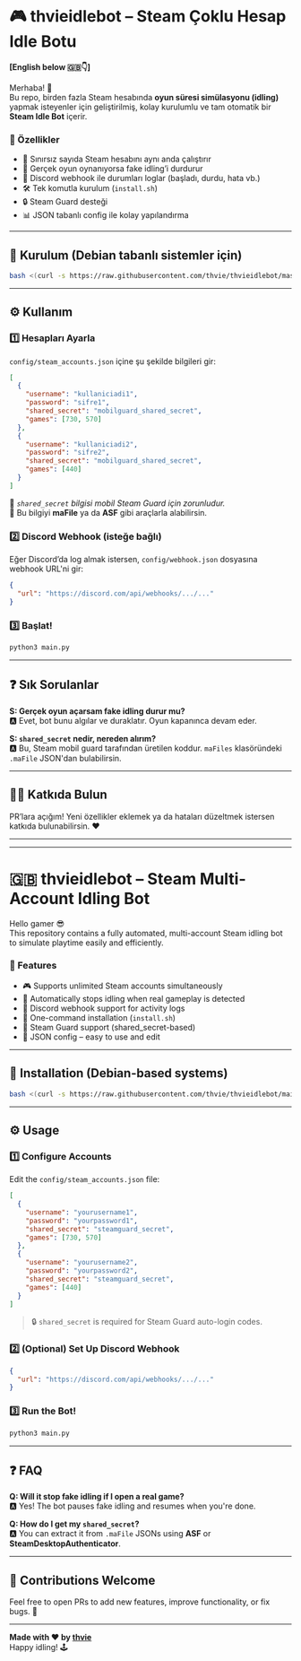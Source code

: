 # 🎮 thvieidlebot – Steam Çoklu Hesap Idle Botu

**[English below 🇬🇧👇]**

Merhaba! 👋  
Bu repo, birden fazla Steam hesabında **oyun süresi simülasyonu (idling)** yapmak isteyenler için geliştirilmiş, kolay kurulumlu ve tam otomatik bir **Steam Idle Bot** içerir.

### 🚀 Özellikler
- 🔁 Sınırsız sayıda Steam hesabını aynı anda çalıştırır
- 🎯 Gerçek oyun oynanıyorsa fake idling’i durdurur
- 🔔 Discord webhook ile durumları loglar (başladı, durdu, hata vb.)
- 🛠️ Tek komutla kurulum (`install.sh`)
- 🔒 Steam Guard desteği
- 📊 JSON tabanlı config ile kolay yapılandırma

---

## 🔧 Kurulum (Debian tabanlı sistemler için)
```bash
bash <(curl -s https://raw.githubusercontent.com/thvie/thvieidlebot/master/install.sh)
```

---

## ⚙️ Kullanım

### 1️⃣ Hesapları Ayarla
`config/steam_accounts.json` içine şu şekilde bilgileri gir:

```json
[
  {
    "username": "kullaniciadi1",
    "password": "sifre1",
    "shared_secret": "mobilguard_shared_secret",
    "games": [730, 570]
  },
  {
    "username": "kullaniciadi2",
    "password": "sifre2",
    "shared_secret": "mobilguard_shared_secret",
    "games": [440]
  }
]
```

🛑 *`shared_secret` bilgisi mobil Steam Guard için zorunludur.*  
📌 Bu bilgiyi **maFile** ya da **ASF** gibi araçlarla alabilirsin.

### 2️⃣ Discord Webhook (isteğe bağlı)
Eğer Discord’da log almak istersen, `config/webhook.json` dosyasına webhook URL'ni gir:

```json
{
  "url": "https://discord.com/api/webhooks/.../..."
}
```

### 3️⃣ Başlat!
```bash
python3 main.py
```

---

## ❓ Sık Sorulanlar

**S: Gerçek oyun açarsam fake idling durur mu?**  
🅰️ Evet, bot bunu algılar ve duraklatır. Oyun kapanınca devam eder.

**S: `shared_secret` nedir, nereden alırım?**  
🅰️ Bu, Steam mobil guard tarafından üretilen koddur. `maFiles` klasöründeki `.maFile` JSON'dan bulabilirsin.

---

## 👨‍💻 Katkıda Bulun
PR’lara açığım! Yeni özellikler eklemek ya da hataları düzeltmek istersen katkıda bulunabilirsin. ❤️

---

---

# 🇬🇧 thvieidlebot – Steam Multi-Account Idling Bot

Hello gamer 😎  
This repository contains a fully automated, multi-account Steam idling bot to simulate playtime easily and efficiently.

### 🚀 Features
- 🎮 Supports unlimited Steam accounts simultaneously
- 🛑 Automatically stops idling when real gameplay is detected
- 🔔 Discord webhook support for activity logs
- 🧙 One-command installation (`install.sh`)
- 🔐 Steam Guard support (shared_secret-based)
- 📝 JSON config – easy to use and edit

---

## 🔧 Installation (Debian-based systems)
```bash
bash <(curl -s https://raw.githubusercontent.com/thvie/thvieidlebot/main/install.sh)
```

---

## ⚙️ Usage

### 1️⃣ Configure Accounts
Edit the `config/steam_accounts.json` file:

```json
[
  {
    "username": "yourusername1",
    "password": "yourpassword1",
    "shared_secret": "steamguard_secret",
    "games": [730, 570]
  },
  {
    "username": "yourusername2",
    "password": "yourpassword2",
    "shared_secret": "steamguard_secret",
    "games": [440]
  }
]
```

> 🔒 `shared_secret` is required for Steam Guard auto-login codes.

### 2️⃣ (Optional) Set Up Discord Webhook
```json
{
  "url": "https://discord.com/api/webhooks/.../..."
}
```

### 3️⃣ Run the Bot!
```bash
python3 main.py
```

---

## ❓ FAQ

**Q: Will it stop fake idling if I open a real game?**  
🅰️ Yes! The bot pauses fake idling and resumes when you're done.

**Q: How do I get my `shared_secret`?**  
🅰️ You can extract it from `.maFile` JSONs using **ASF** or **SteamDesktopAuthenticator**.

---

## 🤝 Contributions Welcome
Feel free to open PRs to add new features, improve functionality, or fix bugs. 🎉

---

**Made with ❤️ by [thvie](https://github.com/thvie)**  
Happy idling! 🕹️
